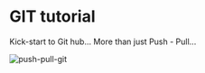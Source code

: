 # GIT tutorial
Kick-start to Git hub...
More than just Push - Pull...



![push-pull-git](https://user-images.githubusercontent.com/62665405/92873946-2d590f00-f425-11ea-87fb-a75e442de0a0.PNG)
